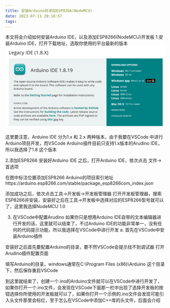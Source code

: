 ```yaml
---
title: 安装Arduino并添加ESP8266(NodeMCU)
date: 2023-07-11 20:18:57
tags:
---
```


本文将会介绍如何安装Arduino IDE，以及添加ESP8266(NodeMCU)开发板
1.安装Arduino IDE，打开下载地址，选取你使用的平台最新的版本
![下载选项](/images/1.PNG)


这里要注意，Arduino IDE 分为1.x 和 2.x 两种版本，由于我要在VSCode 中进行Arduino项目开发，而VSCode Arduino插件目前只支持1.x版本的Arudino IDE，所以我选择了1.8 这个版本

2.添加ESP8266
安装好Arduino IDE 之后，打开Arduino IDE，依次点击 文件->首选项

在图中标注位置添加ESP8266 Arduino的项目索引地址https://arduino.esp8266.com/stable/package_esp8266com_index.json

添加成功之后，依次点击工具->开发板->开发板管理器 打开开发板管理器，搜索ESP8266并安装，安装好之后在工具->开发板中选择对应的ESP8266型号就可以了，这里我选择NodeMCU 1.0

3. 在VSCode中配置Arudino
如果你只是想用Arduino IDE自带的文本编辑器进行开发的话，这里就可以结束了，不过Arduino IDE的功能非常单一，没有任何的代码提示功能，所以我选择在VSCode中进行开发
a. 首先在VSCode中安装Arduino插件

安装好之后首先要配置Arduino的目录，要不然VSCode会提示找不到调试器
打开Arudino插件配置页面

填写Arduino的目录，windows通常在C:\Program Files (x86)\Arduino 这个目录下，然后保存重启VSCode

到这里就结束了，创建一个.ino的Arduino文件就可以在VSCode中进行开发了，如果你打开一个.ino文件，会发现在VSCode下面那一栏中出现了选择开发板的按钮选择你所使用的开发板就可以了，如果你打开一个示例的.ino文件会发现可能引入头文件那里会标红，至于怎么在VSCode中添加C++库的头文件，后面会介绍